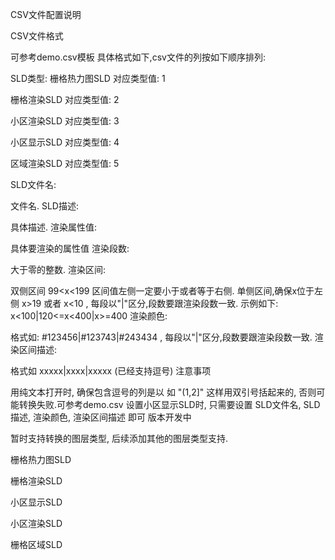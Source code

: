 CSV文件配置说明

CSV文件格式

可参考demo.csv模板 具体格式如下,csv文件的列按如下顺序排列:

SLD类型:
栅格热力图SLD 对应类型值: 1

栅格渲染SLD 对应类型值: 2

小区渲染SLD 对应类型值: 3

小区显示SLD 对应类型值: 4

区域渲染SLD 对应类型值: 5

SLD文件名:

文件名.
SLD描述:

具体描述.
渲染属性值:

具体要渲染的属性值
渲染段数:

大于零的整数.
渲染区间:

双侧区间 99<x<199 区间值左侧一定要小于或者等于右侧.
单侧区间,确保x位于左侧 x>19 或者 x<10 , 每段以"|"区分,段数要跟渲染段数一致.
示例如下: x<100|120<=x<400|x>=400
渲染颜色:

格式如: #123456|#123743|#243434 , 每段以"|"区分,段数要跟渲染段数一致.
渲染区间描述:

格式如 xxxxx|xxxx|xxxxx (已经支持逗号)
注意事项

用纯文本打开时, 确保包含逗号的列是以 如 "(1,2]" 这样用双引号括起来的, 否则可能转换失败.可参考demo.csv
设置小区显示SLD时, 只需要设置 SLD文件名, SLD描述, 渲染颜色, 渲染区间描述 即可
版本开发中

暂时支持转换的图层类型, 后续添加其他的图层类型支持.

栅格热力图SLD

栅格渲染SLD

小区显示SLD

小区渲染SLD

栅格区域SLD

